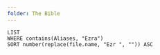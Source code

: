 ```yaml
---
folder: The Bible
---
```


```dataview
LIST 
WHERE contains(Aliases, "Ezra")
SORT number(replace(file.name, "Ezr ", "")) ASC
```
 
